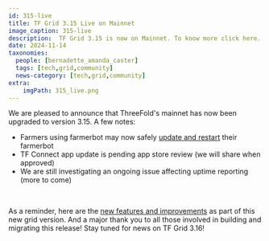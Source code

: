 ```yaml
---
id: 315-live
title: TF Grid 3.15 Live on Mainnet
image_caption: 315-live
description:  TF Grid 3.15 is now on Mainnet. To know more click here. 
date: 2024-11-14
taxonomies:
  people: [bernadette_amanda_caster]
  tags: [tech,grid,community]
  news-category: [tech,grid,community]
extra:
    imgPath: 315_live.png
---
```


We are pleased to announce that ThreeFold's mainnet has now been upgraded to version 3.15. A few notes:

- Farmers using farmerbot may now safely [update and restart](https://forum.threefold.io/t/tfgrid-3-15-release-farmerbot/4433) their farmerbot
- TF Connect app update is pending app store review (we will share when approved)
- We are still investigating an ongoing issue affecting uptime reporting (more to come)

<br/>

As a reminder, here are the [new features and improvements](https://forum.threefold.io/t/threefold-grid-3-15-release-updates/4426) as part of this new grid version. And a major thank you to all those involved in building and migrating this release! Stay tuned for news on TF Grid 3.16!